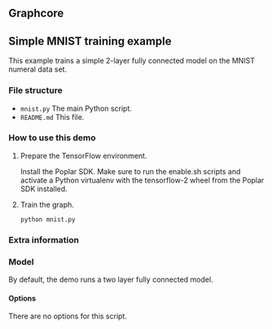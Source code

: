 Graphcore
---
## Simple MNIST training example

This example trains a simple 2-layer fully connected model on the MNIST numeral data set.

### File structure

* `mnist.py` The main Python script.
* `README.md` This file.

### How to use this demo

1) Prepare the TensorFlow environment.

   Install the Poplar SDK. Make sure to run the enable.sh scripts and activate a Python virtualenv with the tensorflow-2 wheel from the Poplar SDK installed.

2) Train the graph.

       python mnist.py

### Extra information

### Model

By default, the demo runs a two layer fully connected model.

#### Options
There are no options for this script.
